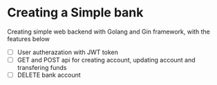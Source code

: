 # Creating a Simple bank

Creating simple web backend with Golang and Gin framework, with the features below

- [ ]  User autherazation with JWT token
- [ ]  GET and POST api for creating account, updating account and transfering funds
- [ ]  DELETE bank account